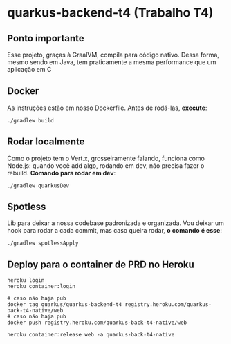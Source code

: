 # quarkus-backend-t4 (Trabalho T4)

## **Ponto importante**

Esse projeto, graças à GraalVM, compila para código nativo. Dessa forma, mesmo sendo em Java, tem praticamente a mesma performance que um aplicação em C

## Docker

As instruções estão em nosso Dockerfile. Antes de rodá-las, **execute**:

``` shell script
./gradlew build
```

## Rodar localmente

Como o projeto tem o Vert.x, grosseiramente falando, funciona como Node.js: quando você add algo, rodando em dev, não precisa fazer o rebuild. **Comando para rodar em dev**:

``` shell script
./gradlew quarkusDev
```

## Spotless

Lib para deixar a nossa codebase padronizada e organizada. Vou deixar um hook para rodar a cada commit, mas caso queira rodar, **o comando é esse**:

``` shell script
./gradlew spotlessApply
```

## Deploy para o container de PRD no Heroku

``` shell script
heroku login
heroku container:login

# caso não haja pub
docker tag quarkus/quarkus-backend-t4 registry.heroku.com/quarkus-back-t4-native/web
# caso não haja pub
docker push registry.heroku.com/quarkus-back-t4-native/web

heroku container:release web -a quarkus-back-t4-native
```
